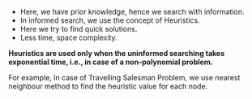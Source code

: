 - Here, we have prior knowledge, hence we search with information.
- In informed search, we use the concept of Heuristics.
- Here we try to find quick solutions.
- Less time, space complexity.


**Heuristics are used only when the uninformed searching takes exponential time, i.e., in case of a non-polynomial problem.**

For example, In case of Travelling Salesman Problem, we use nearest neighbour method to find the heuristic value for each node.

